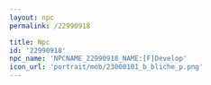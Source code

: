 ```yaml
---
layout: npc
permalink: /22990918

title: Npc
id: '22990918'
npc_name: 'NPCNAME_22990918_NAME:[F]Develop'
icon_url: 'portrait/mob/23000101_b_bliche_p.png'
---
```

